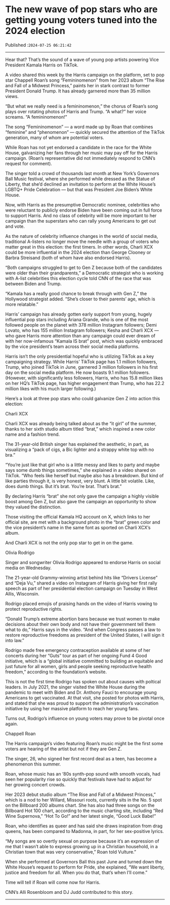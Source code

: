 # The new wave of pop stars who are getting young voters tuned into the 2024 election

Published :`2024-07-25 06:21:42`

---

Hear that? That’s the sound of a wave of young pop artists powering Vice President Kamala Harris on TikTok.

A video shared this week by the Harris campaign on the platform, set to pop star Chappell Roan’s song “Femininomenon” from her 2023 album “The Rise and Fall of a Midwest Princess,” paints her in stark contrast to former President Donald Trump. It has already garnered more than 35 million views.

“But what we really need is a femininomenon,” the chorus of Roan’s song plays over rotating photos of Harris and Trump. “A what?” her voice screams. “A femininomenon!”

The song “Femininomenon” — a word made up by Roan that combines “feminine” and “phenomenon” — quickly secured the attention of the TikTok generation, many of whom are potential voters.

While Roan has not yet endorsed a candidate in the race for the White House, galvanizing her fans through her music may pay off for the Harris campaign. (Roan’s representative did not immediately respond to CNN’s request for comment).

The singer told a crowd of thousands last month at New York’s Governors Ball Music festival, where she performed while dressed as the Statue of Liberty, that she’d declined an invitation to perform at the White House’s LGBTQ+ Pride Celebration — but that was President Joe Biden’s White House.

Now, with Harris as the presumptive Democratic nominee, celebrities who were reluctant to publicly endorse Biden have been coming out in full force to support Harris. And no class of celebrity will be more important to her campaign than the superstars who can rally young Americans to get out and vote.

As the nature of celebrity influence changes in the world of social media, traditional A-listers no longer move the needle with a group of voters who matter great in this election: the first timers. In other words, Charli XCX could be more influential in the 2024 election than George Clooney or Barbra Streisand (both of whom have also endorsed Harris).

“Both campaigns struggled to get to Gen Z because both of the candidates were older than their grandparents,” a Democratic strategist who is working with A-list celebrities this election cycle told CNN of the race that was between Biden and Trump.

“Kamala has a really good chance to break through with Gen Z,” the Hollywood strategist added. “She’s closer to their parents’ age, which is more relatable.”

Harris’ campaign has already gotten early support from young, hugely influential pop stars including Ariana Grande, who is one of the most followed people on the planet with 378 million Instagram followers; Demi Lovato, who has 155 million Instagram followers; Kesha and Charli XCX — who gave Harris more attention than any campaign could ever dream of with her now-infamous “Kamala IS brat” post, which was quickly embraced by the vice president’s team across their social media platforms.

Harris isn’t the only presidential hopeful who is utilizing TikTok as a key campaigning strategy. While Harris’ TikTok page has 1.1 million followers, Trump, who joined TikTok in June, garnered 3 million followers in his first day on the social media platform. He now boasts 9.1 million followers. (However, with significantly less followers, Harris, who has 15.8 million likes on her HQ’s TikTok page, has higher engagement than Trump, who has 22.2 million likes with his much larger following.)

Here’s a look at three pop stars who could galvanize Gen Z into action this election:

Charli XCX

Charli XCX was already being talked about as the “it girl” of the summer, thanks to her sixth studio album titled “brat,” which inspired a new color name and a fashion trend.

The 31-year-old British singer has explained the aesthetic, in part, as visualizing a “pack of cigs, a Bic lighter and a strappy white top with no bra.”

“You’re just like that girl who is a little messy and likes to party and maybe says some dumb things sometimes,” she explained in a video shared on TikTok. “Who feels like herself but maybe also has a breakdown. But kind of like parties through it, is very honest, very blunt. A little bit volatile. Like, does dumb things. But it’s brat. You’re brat. That’s brat.”

By declaring Harris “brat” she not only gave the campaign a highly visible boost among Gen Z, but also gave the campaign an opportunity to show they valued the distinction.

Those visiting the official Kamala HQ account on X, which links to her official site, are met with a background photo in the “brat” green color and the vice president’s name in the same font as sported on Charli XCX’s album.

And Charli XCX is not the only pop star to get in on the game.

Olivia Rodrigo

Singer and songwriter Olivia Rodrigo appeared to endorse Harris on social media on Wednesday.

The 21-year-old Grammy-winning artist behind hits like “Drivers License” and “Deja Vu,” shared a video on Instagram of Harris giving her first rally speech as part of her presidential election campaign on Tuesday in West Allis, Wisconsin.

Rodrigo placed emojis of praising hands on the video of Harris vowing to protect reproductive rights.

“Donald Trump’s extreme abortion bans because we trust women to make decisions about their own body and not have their government tell them what to do,” Harris says in the video. “And when Congress passes a law to restore reproductive freedoms as president of the United States, I will sign it into law.”

Rodrigo made free emergency contraception available at some of her concerts during her “Guts” tour as part of her ongoing Fund 4 Good initiative, which is a “global initiative committed to building an equitable and just future for all women, girls and people seeking reproductive health freedom,” according to the foundation’s website.

This is not the first time Rodrigo has spoken out about causes with poltical leaders. In July 2021, the singer visited the White House during the pandemic to meet with Biden and Dr. Anthony Fauci to encourage young Americans to get vaccinated. At that visit, she posted for photos with Harris, and stated that she was proud to support the administration’s vaccination initiative by using her massive platform to reach her young fans.

Turns out, Rodrigo’s influence on young voters may prove to be pivotal once again.

Chappell Roan

The Harris campaign’s video featuring Roan’s music might be the first some voters are hearing of the artist but not if they are Gen Z.

The singer, 26, who signed her first record deal as a teen, has become a phenomenon this summer.

Roan, whose music has an ‘80s synth-pop sound with smooth vocals, had seen her popularity rise so quickly that festivals have had to adjust for her growing concert crowds.

Her 2023 debut studio album “The Rise and Fall of a Midwest Princess,” which is a nod to her Willard, Missouri roots, currently sits in the No. 5 spot on the Billboard 200 albums chart. She has also had three songs on the Billboard Hot 100 chart, according to the music charting site, including “Red Wine Supernova,” “Hot To Go!” and her latest single, “Good Luck Babe!”

Roan, who identifies as queer and has said she draws inspiration from drag queens, has been compared to Madonna, in part, for her sex-positive lyrics.

“My songs are so overtly sexual on purpose because it’s an expression of me that I wasn’t able to express growing up in a Christian household, in a Christian town that was very conservative,” Roan told Vulture.”

When she performed at Governors Ball this past June and turned down the White House’s request to perform for Pride, she explained, “We want liberty, justice and freedom for all. When you do that, that’s when I’ll come.”

Time will tell if Roan will come now for Harris.

CNN’s Alli Rosenbloom and DJ Judd contributed to this story.

---

